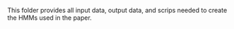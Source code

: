 This folder provides all input data, output data, and scrips needed to create the HMMs used in the paper.
